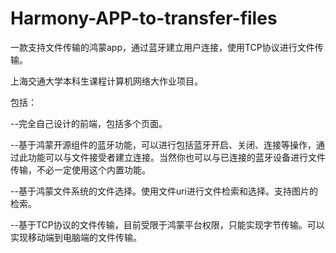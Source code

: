 # Harmony-APP-to-transfer-files
一款支持文件传输的鸿蒙app，通过蓝牙建立用户连接，使用TCP协议进行文件传输。

上海交通大学本科生课程计算机网络大作业项目。

包括：

--完全自己设计的前端，包括多个页面。

--基于鸿蒙开源组件的蓝牙功能，可以进行包括蓝牙开启、关闭、连接等操作，通过此功能可以与文件接受者建立连接。当然你也可以与已连接的蓝牙设备进行文件传输，不必一定使用这个内置功能。

--基于鸿蒙文件系统的文件选择。使用文件uri进行文件检索和选择。支持图片的检索。

--基于TCP协议的文件传输，目前受限于鸿蒙平台权限，只能实现字节传输。可以实现移动端到电脑端的文件传输。

